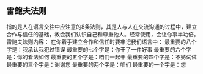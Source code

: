 ## 雷鲍夫法则

指的是人在语言交往中应注意的8条法则，其是人与人在交流沟通的过程中，建立合作与信任的基础，教会我们认识自己和尊重他人。经常使用，会让你事半功倍。
雷鲍夫法则内容：
在你着手建立合作和信任时要牢记我们语言中：
最重要的八个字是：我承认我犯过错误
最重要的七个字是：你干了一件好事
最重要的六个字是：你的看法如何
最重要的五个字是：咱们一起干
最重要的四个字是：不妨试试
最重要的三个字是：谢谢您
最重要的两个字是：咱们
最重要的一个字是：您
